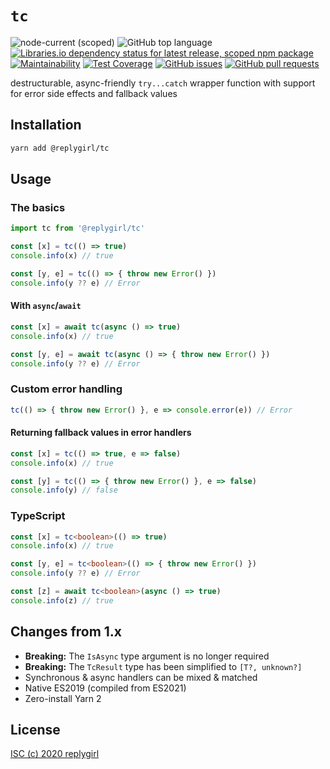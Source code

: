 # `tc`

![node-current (scoped)](https://img.shields.io/node/v/@replygirl/tc) ![GitHub top language](https://img.shields.io/github/languages/top/replygirl/tc) [![Libraries.io dependency status for latest release, scoped npm package](https://img.shields.io/librariesio/release/npm/@replygirl/tc)](https://libraries.io/npm/@replygirl%2Ftc) [![Maintainability](https://api.codeclimate.com/v1/badges/5b5dd5c4f416e83e89ff/maintainability)](https://codeclimate.com/github/replygirl/tc/maintainability) [![Test Coverage](https://api.codeclimate.com/v1/badges/5b5dd5c4f416e83e89ff/test_coverage)](https://codeclimate.com/github/replygirl/tc/test_coverage) [![GitHub issues](https://img.shields.io/github/issues/replygirl/tc)](https://github.com/replygirl/tc/issues) [![GitHub pull requests](https://img.shields.io/github/issues-pr/replygirl/tc)](https://github.com/replygirl/tc/pulls)

destructurable, async-friendly `try...catch` wrapper function with support for error side effects and fallback values

## Installation

```bash
yarn add @replygirl/tc
```

## Usage

### The basics

```ts
import tc from '@replygirl/tc'

const [x] = tc(() => true)
console.info(x) // true

const [y, e] = tc(() => { throw new Error() })
console.info(y ?? e) // Error
```

#### With `async`/`await`

```ts
const [x] = await tc(async () => true)
console.info(x) // true

const [y, e] = await tc(async () => { throw new Error() })
console.info(y ?? e) // Error
```

### Custom error handling

```ts
tc(() => { throw new Error() }, e => console.error(e)) // Error
```

#### Returning fallback values in error handlers

```ts
const [x] = tc(() => true, e => false)
console.info(x) // true

const [y] = tc(() => { throw new Error() }, e => false)
console.info(y) // false
```

### TypeScript

```ts
const [x] = tc<boolean>(() => true)
console.info(x) // true

const [y, e] = tc<boolean>(() => { throw new Error() })
console.info(y ?? e) // Error

const [z] = await tc<boolean>(async () => true)
console.info(z) // true
```

## Changes from 1.x

- **Breaking:** The `IsAsync` type argument is no longer required
- **Breaking:** The `TcResult` type has been simplified to `[T?, unknown?]`
- Synchronous & async handlers can be mixed & matched
- Native ES2019 (compiled from ES2021)
- Zero-install Yarn 2

## License

[ISC (c) 2020 replygirl](https://github.com/replygirl/tc/blob/main/LICENSE.md)

